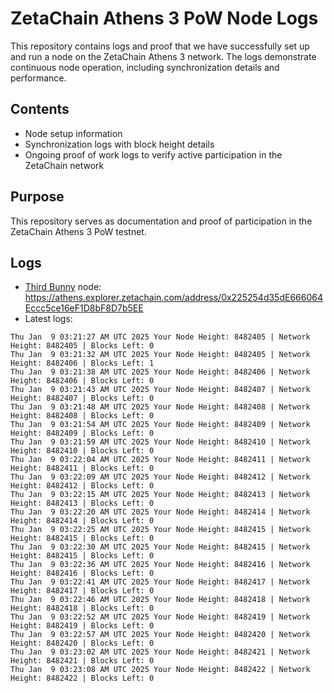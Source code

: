 # ZetaChain Athens 3 PoW Node Logs
This repository contains logs and proof that we have successfully set up and run a node on the ZetaChain Athens 3 network. The logs demonstrate continuous node operation, including synchronization details and performance.

## Contents
- Node setup information
- Synchronization logs with block height details
- Ongoing proof of work logs to verify active participation in the ZetaChain network

## Purpose
This repository serves as documentation and proof of participation in the ZetaChain Athens 3 PoW testnet.

## Logs

- [Third Bunny](https://thirdbunny.xyz/) node: https://athens.explorer.zetachain.com/address/0x225254d35dE666064Eccc5ce16eF1D8bF8D7b5EE
- Latest logs:
```
Thu Jan  9 03:21:27 AM UTC 2025 Your Node Height: 8482405 | Network Height: 8482405 | Blocks Left: 0
Thu Jan  9 03:21:32 AM UTC 2025 Your Node Height: 8482405 | Network Height: 8482406 | Blocks Left: 1
Thu Jan  9 03:21:38 AM UTC 2025 Your Node Height: 8482406 | Network Height: 8482406 | Blocks Left: 0
Thu Jan  9 03:21:43 AM UTC 2025 Your Node Height: 8482407 | Network Height: 8482407 | Blocks Left: 0
Thu Jan  9 03:21:48 AM UTC 2025 Your Node Height: 8482408 | Network Height: 8482408 | Blocks Left: 0
Thu Jan  9 03:21:54 AM UTC 2025 Your Node Height: 8482409 | Network Height: 8482409 | Blocks Left: 0
Thu Jan  9 03:21:59 AM UTC 2025 Your Node Height: 8482410 | Network Height: 8482410 | Blocks Left: 0
Thu Jan  9 03:22:04 AM UTC 2025 Your Node Height: 8482411 | Network Height: 8482411 | Blocks Left: 0
Thu Jan  9 03:22:09 AM UTC 2025 Your Node Height: 8482412 | Network Height: 8482412 | Blocks Left: 0
Thu Jan  9 03:22:15 AM UTC 2025 Your Node Height: 8482413 | Network Height: 8482413 | Blocks Left: 0
Thu Jan  9 03:22:20 AM UTC 2025 Your Node Height: 8482414 | Network Height: 8482414 | Blocks Left: 0
Thu Jan  9 03:22:25 AM UTC 2025 Your Node Height: 8482415 | Network Height: 8482415 | Blocks Left: 0
Thu Jan  9 03:22:30 AM UTC 2025 Your Node Height: 8482415 | Network Height: 8482415 | Blocks Left: 0
Thu Jan  9 03:22:36 AM UTC 2025 Your Node Height: 8482416 | Network Height: 8482416 | Blocks Left: 0
Thu Jan  9 03:22:41 AM UTC 2025 Your Node Height: 8482417 | Network Height: 8482417 | Blocks Left: 0
Thu Jan  9 03:22:46 AM UTC 2025 Your Node Height: 8482418 | Network Height: 8482418 | Blocks Left: 0
Thu Jan  9 03:22:52 AM UTC 2025 Your Node Height: 8482419 | Network Height: 8482419 | Blocks Left: 0
Thu Jan  9 03:22:57 AM UTC 2025 Your Node Height: 8482420 | Network Height: 8482420 | Blocks Left: 0
Thu Jan  9 03:23:02 AM UTC 2025 Your Node Height: 8482421 | Network Height: 8482421 | Blocks Left: 0
Thu Jan  9 03:23:08 AM UTC 2025 Your Node Height: 8482422 | Network Height: 8482422 | Blocks Left: 0
```
